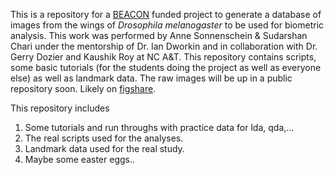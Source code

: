 This is a repository for a [BEACON](beacon-center.org) funded project to generate a database of images from the wings of *Drosophila melanogaster* to be used for biometric analysis. This work was performed by Anne Sonnenschein & Sudarshan Chari under the mentorship of Dr. Ian Dworkin and in collaboration with Dr. Gerry Dozier and Kaushik Roy at NC A&T. This repository contains scripts, some basic tutorials (for the students doing the project as well as everyone else) as well as landmark data. The raw images will be up in a public repository soon. Likely on [figshare](http://figshare.com/authors/Ian_Dworkin/446737).

This repository includes

1. Some tutorials and run throughs with practice data for lda, qda,...
2. The real scripts used for the analyses.
3. Landmark data used for the real study.
4. Maybe some easter eggs..

